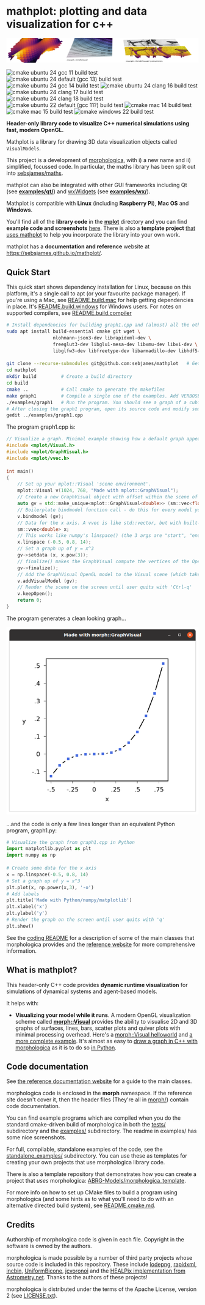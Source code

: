 # mathplot: plotting and data visualization for c++

![A banner image morphologica VisualModels](https://github.com/ABRG-Models/morphologica/blob/main/examples/screenshots/banner2.png?raw=true)

![cmake ubuntu 24 gcc 11 build test](https://github.com/sebsjames/mathplot/actions/workflows/cmake-ubu24-gcc12.yml/badge.svg)
![cmake ubuntu 24 default (gcc 13) build test](https://github.com/sebsjames/mathplot/actions/workflows/cmake-ubuntu-2404.yml/badge.svg)
![cmake ubuntu 24 gcc 14 build test](https://github.com/sebsjames/mathplot/actions/workflows/cmake-ubu24-gcc14.yml/badge.svg)
![cmake ubuntu 24 clang 16 build test](https://github.com/sebsjames/mathplot/actions/workflows/cmake-ubu24-clang16.yml/badge.svg)
![cmake ubuntu 24 clang 17 build test](https://github.com/sebsjames/mathplot/actions/workflows/cmake-ubu24-clang16.yml/badge.svg)
![cmake ubuntu 24 clang 18 build test](https://github.com/sebsjames/mathplot/actions/workflows/cmake-ubu24-clang16.yml/badge.svg)
![cmake ubuntu 22 default (gcc 11?) build test](https://github.com/sebsjames/mathplot/actions/workflows/cmake-ubuntu-2204.yml/badge.svg)
![cmake mac 14 build test](https://github.com/sebsjames/mathplot/actions/workflows/cmake-mac-14.yml/badge.svg)
![cmake mac 15 build test](https://github.com/sebsjames/mathplot/actions/workflows/cmake-mac-15.yml/badge.svg)
![cmake windows 22 build test](https://github.com/sebsjames/mathplot/actions/workflows/cmake-windows-2022.yml/badge.svg)

**Header-only library code to visualize C++ numerical simulations using fast, modern OpenGL.**

Mathplot is a library for drawing 3D data visualization objects called `VisualModels`.

This project is a development of [morphologica](https://github.com/ABRG-Models/morphologica), with i) a new name and ii) simplified, focussed code. In particular, the maths library has been split out into [sebsjames/maths](https://github.com/sebsjames/maths). 

mathplot can also be integrated with other GUI frameworks including Qt (see [**examples/qt/**](https://github.com/ABRG-Models/morphologica/tree/main/examples/qt)) and [wxWidgets](https://www.wxwidgets.org/) (see [**examples/wx/**](https://github.com/ABRG-Models/morphologica/tree/main/examples/wx)).

Mathplot is compatible with **Linux** (including **Raspberry Pi**), **Mac OS** and **Windows**.

You'll find all of the **library code** in the [**mplot**](https://github.com/sebsjames/mathplot/tree/main/mplot) directory and you can find **example code and screenshots** [here](https://github.com/sebsjames/mathplot/tree/main/examples). There is also a **template project** [that uses mathplot](#) to help you incorporate the library into your own work.

mathplot has a **documentation and reference** website at https://sebsjames.github.io/mathplot/.

## Quick Start

This quick start shows dependency installation for Linux, because on this platform, it's a single call to apt (or your favourite package manager). If you're using a Mac, see [README.build.mac](https://github.com/ABRG-Models/morphologica/tree/main/README.build.mac.md) for help getting dependencies in place. It's [README.build.windows](https://github.com/ABRG-Models/morphologica/tree/main/README.build.windows.md) for Windows users. For notes on supported compilers, see [README.build.compiler](https://github.com/ABRG-Models/morphologica/tree/main/README.build.compiler.md)

```bash
# Install dependencies for building graph1.cpp and (almost) all the other examples (assuming Debian-like OS)
sudo apt install build-essential cmake git wget \
                 nlohmann-json3-dev librapidxml-dev \
                 freeglut3-dev libglu1-mesa-dev libxmu-dev libxi-dev \
                 libglfw3-dev libfreetype-dev libarmadillo-dev libhdf5-dev

git clone --recurse-submodules git@github.com:sebjames/mathplot   # Get your copy of the morphologica code
cd mathplot
mkdir build         # Create a build directory
cd build
cmake ..            # Call cmake to generate the makefiles
make graph1         # Compile a single one of the examples. Add VERBOSE=1 to see the compiler commands.
./examples/graph1   # Run the program. You should see a graph of a cubic function.
# After closing the graph1 program, open its source code and modify something (see examples/graph2.cpp for ideas)
gedit ../examples/graph1.cpp
```
The program graph1.cpp is:
```c++
// Visualize a graph. Minimal example showing how a default graph appears
#include <mplot/Visual.h>
#include <mplot/GraphVisual.h>
#include <mplot/vvec.h>

int main()
{
    // Set up your mplot::Visual 'scene environment'.
    mplot::Visual v(1024, 768, "Made with mplot::GraphVisual");
    // Create a new GraphVisual object with offset within the scene of 0,0,0
    auto gv = std::make_unique<mplot::GraphVisual<double>> (sm::vec<float>({0,0,0}));
    // Boilerplate bindmodel function call - do this for every model you add to a Visual
    v.bindmodel (gv);
    // Data for the x axis. A vvec is like std::vector, but with built-in maths methods
    sm::vvec<double> x;
    // This works like numpy's linspace() (the 3 args are "start", "end" and "num"):
    x.linspace (-0.5, 0.8, 14);
    // Set a graph up of y = x^3
    gv->setdata (x, x.pow(3));
    // finalize() makes the GraphVisual compute the vertices of the OpenGL model
    gv->finalize();
    // Add the GraphVisual OpenGL model to the Visual scene (which takes ownership of the unique_ptr)
    v.addVisualModel (gv);
    // Render the scene on the screen until user quits with 'Ctrl-q'
    v.keepOpen();
    return 0;
}
```
The program generates a clean looking graph...

![Screenshot of graph1.cpp output showing a cubic function](https://github.com/ABRG-Models/morphologica/blob/main/examples/screenshots/graph1.png?raw=true)

...and the code is only a few lines longer than an equivalent Python program, graph1.py:
```Python
# Visualize the graph from graph1.cpp in Python
import matplotlib.pyplot as plt
import numpy as np

# Create some data for the x axis
x = np.linspace(-0.5, 0.8, 14)
# Set a graph up of y = x^3
plt.plot(x, np.power(x,3), '-o')
# Add labels
plt.title('Made with Python/numpy/matplotlib')
plt.xlabel('x')
plt.ylabel('y')
# Render the graph on the screen until user quits with 'q'
plt.show()
```
See the [coding README](https://github.com/ABRG-Models/morphologica/blob/main/README.coding.md) for a description of some of the main classes that morphologica provides and the [reference website](https://sebsjames.github.io/mathplot/) for more comprehensive information.

## What is mathplot?

This header-only C++ code provides **dynamic runtime visualization** for simulations of dynamical systems and agent-based models.

It helps with:

* **Visualizing your model while it runs**. A modern OpenGL visualization
  scheme called **[morph::Visual](https://github.com/ABRG-Models/morphologica/blob/main/morph/Visual.h)**
  provides the ability to visualise 2D and 3D graphs
  of surfaces, lines, bars, scatter plots and quiver plots with minimal
  processing overhead. Here's a [morph::Visual helloworld](https://github.com/ABRG-Models/morphologica/blob/main/examples/helloworld.cpp) and [a more complete example](https://github.com/ABRG-Models/morphologica/blob/main/examples/visual.cpp). It's almost as easy to [draw a graph in C++ with morphologica](https://github.com/ABRG-Models/morphologica/blob/main/examples/graph1.cpp) as it is to do so [in Python](https://github.com/ABRG-Models/morphologica/blob/main/examples/graph1.py).

## Code documentation

See [the reference documentation website](https://abrg-models.github.io/morphologica/) for a guide to the main classes.

morphologica code is enclosed in the **morph** namespace. If the reference site doesn't cover it, then the header files (They're all in [morph/](https://github.com/ABRG-Models/morphologica/tree/main/morph)) contain code documentation.

You can find example programs which are compiled when you do the standard
cmake-driven build of morphologica in both the [tests/](https://github.com/ABRG-Models/morphologica/tree/main/tests) subdirectory
and the [examples/](https://github.com/ABRG-Models/morphologica/tree/main/examples) subdirectory. The readme in examples/ has some nice
screenshots.

For full, compilable, standalone examples of the code, see the
[standalone_examples/](https://github.com/ABRG-Models/morphologica/tree/main/standalone_examples) subdirectory. You can use these as templates for creating
your own projects that use morphologica library code.

There is also a template repository that demonstrates how you can create a project that *uses* morphologica: [ABRG-Models/morphologica_template](https://github.com/ABRG-Models/morphologica_template).

For more info on how to set up CMake files to build a program using morphologica (and some hints as to what you'll need to do with an alternative directed build system), see [README.cmake.md](https://github.com/ABRG-Models/morphologica/blob/main/README.cmake.md).

## Credits

Authorship of morphologica code is given in each file. Copyright in
the software is owned by the authors.

morphologica is made possible by a number of third party projects whose source code is included in this repository. These include [lodepng](https://github.com/lvandeve/lodepng), [rapidxml](http://rapidxml.sourceforge.net/), [incbin](https://github.com/graphitemaster/incbin), [UniformBicone](https://github.com/wlenthe/UniformBicone), [jcvoronoi](https://github.com/JCash/voronoi) and the [HEALPix implementation from Astrometry.net](https://astrometry.net/). Thanks to the authors of these projects!

morphologica is distributed under the terms of the Apache License, version 2 (see
[LICENSE.txt](https://github.com/ABRG-Models/morphologica/blob/main/LICENSE.txt)).
